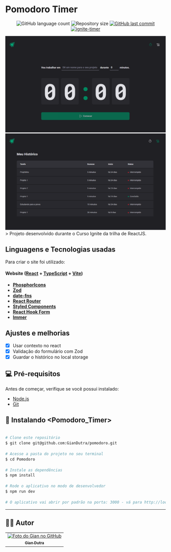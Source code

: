 # Pomodoro Timer 

<p align="center">
  <img alt="GitHub language count" src="https://img.shields.io/github/languages/count/GianDutra/Pomodoro?color=%2304D361">

  <img alt="Repository size" src="https://img.shields.io/github/repo-size/GianDutra/Pomodoro">

   <a href="https://github.com/GianDutra/coffee-delivery/commits/master">
    <img alt="GitHub last commit" src="https://img.shields.io/github/last-commit/GianDutra/pomodoro">
  </a>
  
 <a href="https://ignite-timer-rho.vercel.app/">
    <img alt="ignite-timer" src="https://img.shields.io/badge/ignite-timer-%237159c1?style=flat&logo=ghost">
  </a>
  
</p>
<img src="./.github/1.png" alt="pomodoro" title="pomodoro">
<img src="./.github/2.png" alt="pomodoro_historico" title="pomodoro_historico">
> Projeto desenvolvido durante o Curso Ignite da trilha de ReactJS.

## Linguagens e Tecnologias usadas

Para criar o site foi utilizado:

#### **Website**  ([React](https://reactjs.org/)  +  [TypeScript](https://www.typescriptlang.org/) + [Vite](https://vitejs.dev/))

- **[PhosphorIcons](https://phosphoricons.com/)**
- **[Zod](https://zod.dev/)**
- **[date-fns](https://date-fns.org/)**
- **[React Router](https://v5.reactrouter.com/web/guides/quick-start)**
- **[Styled Components](https://styled-components.com/)**
- **[React Hook Form](https://react-hook-form.com/)**
- **[Immer](https://immerjs.github.io/immer/)**
  
## Ajustes e melhorias

- [x] Usar contexto no react
- [x] Validação do formulário com Zod
- [x] Guardar o histórico no local storage

## 💻 Pré-requisitos

Antes de começar, verifique se você possui instalado:

* [Node.js](https://nodejs.org/en/)
* [Git](https://git-scm.com)

## 🚀 Instalando <Pomodoro_Timer>

 
```bash

# Clone este repositório
$ git clone git@github.com:GianDutra/pomodoro.git

# Acesse a pasta do projeto no seu terminal
$ cd Pomodoro

# Instale as dependências
$ npm install

# Rode o aplicativo no modo de desenvolvedor
$ npm run dev

# O aplicativo vai abrir por padrão na porta: 3000 - vá para http://localhost:3000/

```

---


## 👨‍💼 Autor

<table>
  <tr>
    <td align="center">
      <a href="#">
        <img src="https://github.com/GianDutra.png" width="100px;" alt="Foto do Gian no GitHub"/><br>
        <sub>
          <b>Gian Dutra</b>
        </sub>
      </a>
    </td>
  </tr>
</table>

